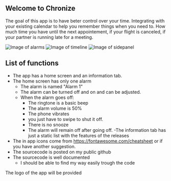 ## Welcome to Chronize

The goal of this app is to have beter control over your time. Integrating with your existing calendar to help you remember things when you need to.
How much time you have until the next appointement, if your flight is canceled, if your partner is running late for a meeting.

![Image of alarms](https://yqi5ww.db.files.1drv.com/y4mNbGUicvumbHwmdbMuciLMJJ9rHNPneIA5SIDq8DLlq6G5RQsllvKUINfrs8axE77aAZZeHNrVpBXGK28FBZD4t6-llOTX4uw5HbKxxPg-qhcEFYIrOt87nQOKat-q9gz9-DnBbFUdUjVMd8QMEI4lW8Gwqq_susP0Mn7CXZ4Vhh6d4twe8wD1OkexlSkaWqmaBOIYjK3BLn98n1izayOqQ?width=144&height=256&cropmode=none)
![Image of timeline](https://fq4a7w.db.files.1drv.com/y4m6EWs1LyTRuHJKZp7TvZn1Laor1aIPwXbRK8NPRdfG_o6OpV9rsmC1LamTtiwIpRxnSiNWCDC46c0GUmG93DX4PCbqodBbSHDxGiQbDoDnKZwdRly5I7GLYYFr7tghHdCeJ0AubmWGjvCJ04qx4BMuuUX6_fT0V0gTqF1nZ0tgxvekT0qNAygHEec8aBUEsimYUvwxCyF1mddkOVZQ5Y4fQ?width=144&height=256&cropmode=none)
![Image of sidepanel](https://mwaxqw.db.files.1drv.com/y4m-pcGfxVDJDjvH0ngsml6Q_4uTjx1z2dwfdxIj93jakjnFqkNOfWgUCZpGYlcoKpgoHpcNiuVrr-arpJR-Mqu8UTeLmb0AQKPn_7AXfwLPa9slw4MHDWOGTvNc0wU_jz4SuKwgsDzpvzvh2-pzqkgQwUnnUmQc2JifD5Kwef0ES_wfM8PWuexRuGbQ0AVdxQk4UHbEWPdEW2KSbQiutnx_g?width=144&height=256&cropmode=none)



## List of functions
- The app has a home screen and an information tab.
- The home screen has only one alarm
	- The alarm is named "Alarm 1"
	- The alarm can be turned off and on and can be adjusted.
	- When the alarm goes off:
		- The ringtone is a basic beep
		- The alarm volume is 50%
		- The phone vibrates
		- you just have to swipe to shut it off.
		- There is no snooze
		- The alarm will remain off after going off.
-The information tab has just a static list with the features of the releases
- The in app icons come from https://fontawesome.com/cheatsheet or if you have another suggestion.
- The sourcecode is posted on my public github
- The sourcecode is well documented
	- I should be able to find my way easily trough the code

The logo of the app will be provided
